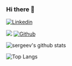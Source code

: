 ### Hi there 👋

<!-- Your badges -->
[![Linkedin](https://img.shields.io/badge/Vasily%20Sergeev-blue?style=flat&logo=Linkedin&logoColor=white)](https://www.linkedin.com/in/vasily-sergeev-078b31181/)

<!-- Profile View Count and GitStats -->
![](https://komarev.com/ghpvc/?username=sergeev&style=flat)
[![Github](https://img.shields.io/badge/-sergeev-black?style=flat&labelColor=black&logo=github&logoColor=white)](https://gitstats.me/sergeev)

<!-- https://github.com/anuraghazra/github-readme-stats -->
![sergeev's github stats](https://github-readme-stats.vercel.app/api?username=sergeev&show_icons=true&count_private=true&include_all_commits=true&hide_title=true)

![Top Langs](https://github-readme-stats.vercel.app/api/top-langs/?username=sergeev&count_private=true&hide=tsql&langs_count=7&theme=radical&layout=compact)

<!--
**sergeev/sergeev** is a ✨ _special_ ✨ repository because its `README.md` (this file) appears on your GitHub profile.

Here are some ideas to get you started:

- 🔭 I’m currently working on ...
- 🌱 I’m currently learning ...
- 👯 I’m looking to collaborate on ...
- 🤔 I’m looking for help with ...
- 💬 Ask me about ...
- 📫 How to reach me: ...
- 😄 Pronouns: ...
- ⚡ Fun fact: ...
-->
